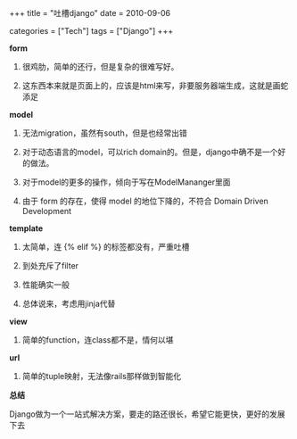 +++
title = "吐槽django"
date = 2010-09-06

categories = ["Tech"]
tags = ["Django"]
+++

__form__

1. 很鸡肋，简单的还行，但是复杂的很难写好。

2. 这东西本来就是页面上的，应该是html来写，非要服务器端生成，这就是画蛇添足

__model__

1. 无法migration，虽然有south，但是也经常出错

2. 对于动态语言的model，可以rich domain的。但是，django中确不是一个好的做法。

3. 对于model的更多的操作，倾向于写在ModelMananger里面

4. 由于 form 的存在，使得 model 的地位下降的，不符合 Domain Driven Development

__template__

1. 太简单，连 {% elif %} 的标签都没有，严重吐槽

2. 到处充斥了filter

3. 性能确实一般

4. 总体说来，考虑用jinja代替

__view__

1. 简单的function，连class都不是，情何以堪

__url__

1. 简单的tuple映射，无法像rails那样做到智能化

__总结__

Django做为一个一站式解决方案，要走的路还很长，希望它能更快，更好的发展下去



